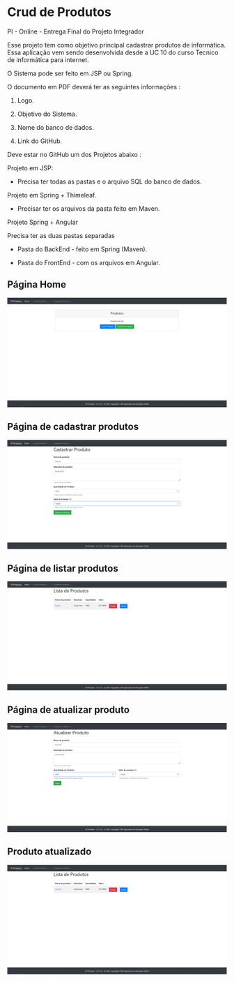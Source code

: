 # Crud de Produtos
PI - Online - Entrega Final do Projeto Integrador

Esse projeto tem como objetivo principal cadastrar produtos de informática. Essa aplicação vem sendo desenvolvida desde a UC 10 do curso Tecnico de informática para internet.

O Sistema pode ser feito em JSP ou Spring.

O documento em PDF deverá ter as seguintes informações :

1.  Logo.

2.  Objetivo do Sistema.

3.  Nome do banco de dados.

4.  Link do GitHub.

Deve estar no GitHub um dos Projetos abaixo :

Projeto em JSP:

- Precisa ter todas as pastas e o arquivo SQL do banco de dados.

Projeto em Spring + Thimeleaf.

- Precisar ter os arquivos da pasta feito em Maven.

Projeto Spring + Angular

Precisa ter as duas pastas separadas

-  Pasta do BackEnd - feito em Spring (Maven).

- Pasta do FrontEnd - com os arquivos em Angular.

## Página Home

<img src="https://raw.githubusercontent.com/LucasGaldinno/crud-produtos/main/Screenshot/index.png">

## Página de cadastrar produtos 

<img src="https://raw.githubusercontent.com/LucasGaldinno/crud-produtos/main/Screenshot/Cadastro2.png">

## Página de listar produtos

<img src="https://raw.githubusercontent.com/LucasGaldinno/crud-produtos/main/Screenshot/Lista-Produto.png">

## Página de atualizar produto 

<img src="https://raw.githubusercontent.com/LucasGaldinno/crud-produtos/main/Screenshot/Atualiza-produto.png">

## Produto atualizado 

<img src="https://raw.githubusercontent.com/LucasGaldinno/crud-produtos/main/Screenshot/lista-produtoV2.png">
